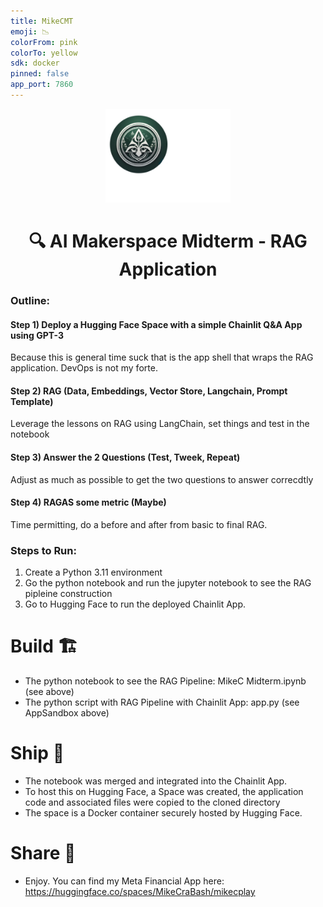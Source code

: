 ```yaml
---
title: MikeCMT
emoji: 📉
colorFrom: pink
colorTo: yellow
sdk: docker
pinned: false
app_port: 7860
---
```


<p align = "center" draggable=”false” ><img src="https://github.com/MikeConDH/AIE2/blob/main/MikeC/CraBashIcon.jpg" 
     width="200px"
     height="auto"/>
</p>

## <h1 align="center" id="heading">🔍 AI Makerspace Midterm - RAG Application</h1>

### Outline:
#### Step 1) Deploy a Hugging Face Space with a simple Chainlit Q&A App using GPT-3

   Because this is general time suck that is the app shell that wraps the RAG application. DevOps is not my forte.

#### Step 2) RAG (Data, Embeddings, Vector Store, Langchain, Prompt Template)
   Leverage the lessons on RAG using LangChain, set things and test in the notebook
#### Step 3) Answer the 2 Questions (Test, Tweek, Repeat)
   Adjust as much as possible to get the two questions to answer correcdtly
#### Step 4) RAGAS some metric (Maybe)
   Time permitting, do a before and after from basic to final RAG.

### Steps to Run:
1. Create a Python 3.11 environment
2. Go the python notebook and run the jupyter notebook to see the RAG pipleine construction
3. Go to Hugging Face to run the deployed Chainlit App.

# Build 🏗️
- The python notebook to see the RAG Pipeline: MikeC Midterm.ipynb (see above)  
- The python script with RAG Pipeline with Chainlit App: app.py (see AppSandbox above)

# Ship 🚢
- The notebook was merged and integrated into the Chainlit App.
- To host this on Hugging Face, a Space was created, the application code and associated files were copied to the cloned directory
- The space is a Docker container securely hosted by Hugging Face.

# Share 🚀
- Enjoy.  You can find my Meta Financial App here:
  https://huggingface.co/spaces/MikeCraBash/mikecplay



